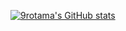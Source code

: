[![9rotama's GitHub stats](https://github-readme-stats.vercel.app/api?username=9rotama)](https://github.com/anuraghazra/github-readme-stats)
